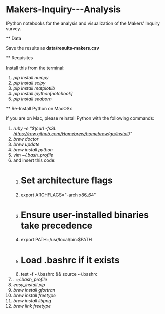 Makers-Inquiry---Analysis
=========================

IPython notebooks for the analysis and visualization of the Makers' Inquiry survey.

** Data

Save the results as **data/results-makers.csv**

** Requisites

Install this from the terminal:

1. *pip install numpy*
2. *pip install scipy*
3. *pip install matplotlib*
4. *pip install ipython[notebook]*
5. *pip install seaborn*

** Re-Install Python on MacOSx

If you are on Mac, please reinstall Python with the following commands:

1. *ruby -e "$(curl -fsSL https://raw.github.com/Homebrew/homebrew/go/install)"*
2. *brew doctor*
3. *brew update*
4. *brew install python*
5. *vim ~/.bash_profile*
6. and insert this code:
	1. # Set architecture flags
    2. export ARCHFLAGS="-arch x86_64"
    3. # Ensure user-installed binaries take precedence
    4. export PATH=/usr/local/bin:$PATH
    5. # Load .bashrc if it exists
    6. test -f ~/.bashrc && source ~/.bashrc
7. *. ~/.bash_profile*
8. *easy_install pip*
9. *brew install gfortran*
10. *brew install freetype*
11. *brew install libpng*
12. *brew link freetype*

